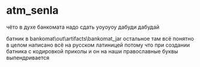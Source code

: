 # atm_senla
чёто в духе банкомата надо сдать уоуоуоу дабуди дабудай

батник в bankomat\out\artifacts\bankomat_jar
остальное там всё понятно в целом
написано всё на русском латиницей потому что при создании батника с кодировкой приколы и он на наши православные буквы выпендривается
